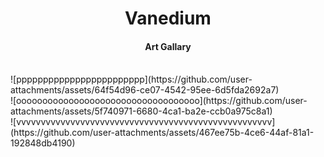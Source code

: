 <center>
<h1>Vanedium</h1>
<h4>Art Gallary</h4>
</center>
<br/>
![pppppppppppppppppppppppp](https://github.com/user-attachments/assets/64f54d96-ce07-4542-95ee-6d5fda2692a7)
<br/>
![ooooooooooooooooooooooooooooooooooo](https://github.com/user-attachments/assets/5f740971-6680-4ca1-ba2e-ccb0a975c8a1)
<br/>
![vvvvvvvvvvvvvvvvvvvvvvvvvvvvvvvvvvvvvvvvvvvvvvvvvvvv](https://github.com/user-attachments/assets/467ee75b-4ce6-44af-81a1-192848db4190)
<br/>
<br/>
